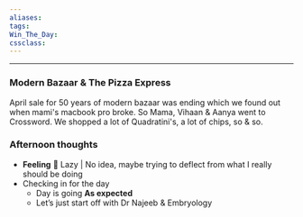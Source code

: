 ```yaml
---
aliases:  
tags:
Win_The_Day:  
cssclass:
---
```

---
### Modern Bazaar & The Pizza Express
April sale for 50 years of modern bazaar was ending which we found out when mami's macbook pro broke.
So Mama, Vihaan & Aanya went to Crossword. We shopped a lot of Quadratini's, a lot of chips, so & so.

### Afternoon thoughts

- **Feeling** 😤 Lazy | No idea, maybe trying to deflect from what I really should be doing
- Checking in for the day
	- Day is going **As expected**
	- Let’s just start off with Dr Najeeb & Embryology

